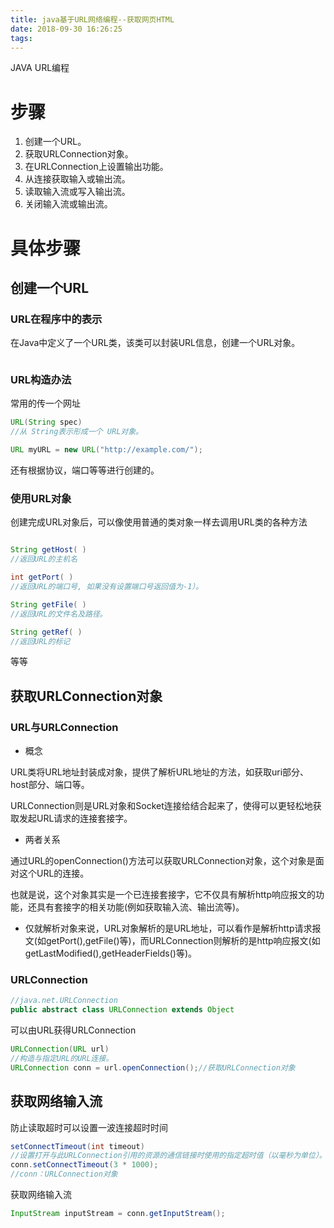 ```yaml
---
title: java基于URL网络编程--获取网页HTML
date: 2018-09-30 16:26:25
tags:
---
```


JAVA URL编程

<!-- more -->

# 步骤

1. 创建一个URL。
2. 获取URLConnection对象。
3. 在URLConnection上设置输出功能。
4. 从连接获取输入或输出流。
5. 读取输入流或写入输出流。
6. 关闭输入流或输出流。

# 具体步骤

## 创建一个URL

### URL在程序中的表示

在Java中定义了一个URL类，该类可以封装URL信息，创建一个URL对象。

```java

```

### URL构造办法

常用的传一个网址

```java
URL(String spec)
//从 String表示形成一个 URL对象。
```

```java
URL myURL = new URL("http://example.com/");
```

还有根据协议，端口等等进行创建的。

### 使用URL对象

创建完成URL对象后，可以像使用普通的类对象一样去调用URL类的各种方法

```java

```

```java
String getHost( )
//返回URL的主机名
```

```java
int getPort( )
//返回URL的端口号, 如果没有设置端口号返回值为-1）。
```

```java
String getFile( )
//返回URL的文件名及路径。
```

```java
String getRef( )
//返回URL的标记    
```

等等

## 获取URLConnection对象

### URL与URLConnection

- 概念

​        URL类将URL地址封装成对象，提供了解析URL地址的方法，如获取uri部分、host部分、端口等。

​         URLConnection则是URL对象和Socket连接给结合起来了，使得可以更轻松地获取发起URL请求的连接套接字。

- 两者关系

​         通过URL的openConnection()方法可以获取URLConnection对象，这个对象是面对这个URL的连接。

​        也就是说，这个对象其实是一个已连接套接字，它不仅具有解析http响应报文的功能，还具有套接字的相关功能(例如获取输入流、输出流等)。

- 仅就解析对象来说，URL对象解析的是URL地址，可以看作是解析http请求报文(如getPort(),getFile()等)，而URLConnection则解析的是http响应报文(如getLastModified(),getHeaderFields()等)。

### URLConnection

```java
//java.net.URLConnection
public abstract class URLConnection extends Object
```

可以由URL获得URLConnection

```java
URLConnection(URL url)
//构造与指定URL的URL连接。
URLConnection conn = url.openConnection();//获取URLConnection对象
```

## 获取网络输入流

防止读取超时可以设置一波连接超时时间

```java
setConnectTimeout(int timeout)
//设置打开与此URLConnection引用的资源的通信链接时使用的指定超时值（以毫秒为单位）。
conn.setConnectTimeout(3 * 1000);
//conn：URLConnection对象
```

获取网络输入流

```java
InputStream inputStream = conn.getInputStream();
```



